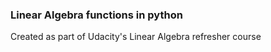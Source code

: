 ### Linear Algebra functions in python

Created as part of Udacity's Linear Algebra refresher course